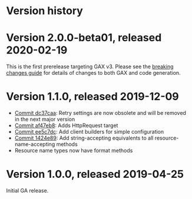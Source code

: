 # Version history

# Version 2.0.0-beta01, released 2020-02-19

This is the first prerelease targeting GAX v3. Please see the [breaking changes
guide](https://googleapis.github.io/google-cloud-dotnet/docs/guides/breaking-gax2.html)
for details of changes to both GAX and code generation.

# Version 1.1.0, released 2019-12-09

- [Commit dc37caa](https://github.com/googleapis/google-cloud-dotnet/commit/dc37caa): Retry settings are now obsolete and will be removed in the next major version
- [Commit af47eb8](https://github.com/googleapis/google-cloud-dotnet/commit/af47eb8): Adds HttpRequest target
- [Commit ee5c7dc](https://github.com/googleapis/google-cloud-dotnet/commit/ee5c7dc): Add client builders for simple configuration
- [Commit 1424e89](https://github.com/googleapis/google-cloud-dotnet/commit/1424e89): Add string-accepting equivalents to all resource-name-accepting methods
- Resource name types now have format methods

# Version 1.0.0, released 2019-04-25

Initial GA release.

